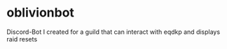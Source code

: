 # oblivionbot
Discord-Bot I created for a guild that can interact with eqdkp and displays raid resets
